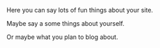 <!--Blog created using guide found here: https://chadbaldwin.net/2021/03/14/how-to-build-a-sql-blog.html-->
Here you can say lots of fun things about your site.

Maybe say a some things about yourself.

Or maybe what you plan to blog about.
